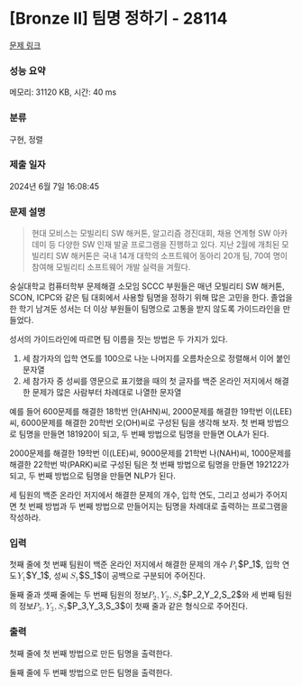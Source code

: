 # [Bronze II] 팀명 정하기 - 28114 

[문제 링크](https://www.acmicpc.net/problem/28114) 

### 성능 요약

메모리: 31120 KB, 시간: 40 ms

### 분류

구현, 정렬

### 제출 일자

2024년 6월 7일 16:08:45

### 문제 설명

<blockquote>
<p>현대 모비스는 모빌리티 SW 해커톤, 알고리즘 경진대회, 채용 연계형 SW 아카데미 등 다양한 SW 인재 발굴 프로그램을 진행하고 있다. 지난 2월에 개최된 모빌리티 SW 해커톤은 국내 14개 대학의 소프트웨어 동아리 20개 팀, 70여 명이 참여해 모빌리티 소프트웨어 개발 실력을 겨뤘다.</p>
</blockquote>

<p>숭실대학교 컴퓨터학부 문제해결 소모임 SCCC 부원들은 매년 모빌리티 SW 해커톤, SCON, ICPC와 같은 팀 대회에서 사용할 팀명을 정하기 위해 많은 고민을 한다. 졸업을 한 학기 남겨둔 성서는 더 이상 부원들이 팀명으로 고통을 받지 않도록 가이드라인을 만들었다.</p>

<p>성서의 가이드라인에 따르면 팀 이름을 짓는 방법은 두 가지가 있다.</p>

<ol>
	<li>세 참가자의 입학 연도를 100으로 나눈 나머지를 오름차순으로 정렬해서 이어 붙인 문자열</li>
	<li>세 참가자 중 성씨를 영문으로 표기했을 때의 첫 글자를 백준 온라인 저지에서 해결한 문제가 많은 사람부터 차례대로 나열한 문자열</li>
</ol>

<p>예를 들어 600문제를 해결한 18학번 안(AHN)씨, 2000문제를 해결한 19학번 이(LEE)씨, 6000문제를 해결한 20학번 오(OH)씨로 구성된 팀을 생각해 보자. 첫 번째 방법으로 팀명을 만들면 181920이 되고, 두 번째 방법으로 팀명을 만들면 OLA가 된다.</p>

<p>2000문제를 해결한 19학번 이(LEE)씨, 9000문제를 21학번 나(NAH)씨, 1000문제를 해결한 22학번 박(PARK)씨로 구성된 팀은 첫 번째 방법으로 팀명을 만들면 192122가 되고, 두 번째 방법으로 팀명을 만들면 NLP가 된다.</p>

<p>세 팀원의 백준 온라인 저지에서 해결한 문제의 개수, 입학 연도, 그리고 성씨가 주어지면 첫 번째 방법과 두 번째 방법으로 만들어지는 팀명을 차례대로 출력하는 프로그램을 작성하라.</p>

### 입력 

 <p>첫째 줄에 첫 번째 팀원이 백준 온라인 저지에서 해결한 문제의 개수 <mjx-container class="MathJax" jax="CHTML" style="font-size: 109%; position: relative;"><mjx-math class="MJX-TEX" aria-hidden="true"><mjx-msub><mjx-mi class="mjx-i"><mjx-c class="mjx-c1D443 TEX-I"></mjx-c></mjx-mi><mjx-script style="vertical-align: -0.15em; margin-left: -0.109em;"><mjx-mn class="mjx-n" size="s"><mjx-c class="mjx-c31"></mjx-c></mjx-mn></mjx-script></mjx-msub></mjx-math><mjx-assistive-mml unselectable="on" display="inline"><math xmlns="http://www.w3.org/1998/Math/MathML"><msub><mi>P</mi><mn>1</mn></msub></math></mjx-assistive-mml><span aria-hidden="true" class="no-mathjax mjx-copytext">$P_1$</span></mjx-container>, 입학 연도 <mjx-container class="MathJax" jax="CHTML" style="font-size: 109%; position: relative;"><mjx-math class="MJX-TEX" aria-hidden="true"><mjx-msub><mjx-mi class="mjx-i"><mjx-c class="mjx-c1D44C TEX-I"></mjx-c></mjx-mi><mjx-script style="vertical-align: -0.15em; margin-left: -0.182em;"><mjx-mn class="mjx-n" size="s"><mjx-c class="mjx-c31"></mjx-c></mjx-mn></mjx-script></mjx-msub></mjx-math><mjx-assistive-mml unselectable="on" display="inline"><math xmlns="http://www.w3.org/1998/Math/MathML"><msub><mi>Y</mi><mn>1</mn></msub></math></mjx-assistive-mml><span aria-hidden="true" class="no-mathjax mjx-copytext">$Y_1$</span></mjx-container>, 성씨 <mjx-container class="MathJax" jax="CHTML" style="font-size: 109%; position: relative;"><mjx-math class="MJX-TEX" aria-hidden="true"><mjx-msub><mjx-mi class="mjx-i"><mjx-c class="mjx-c1D446 TEX-I"></mjx-c></mjx-mi><mjx-script style="vertical-align: -0.15em; margin-left: -0.032em;"><mjx-mn class="mjx-n" size="s"><mjx-c class="mjx-c31"></mjx-c></mjx-mn></mjx-script></mjx-msub></mjx-math><mjx-assistive-mml unselectable="on" display="inline"><math xmlns="http://www.w3.org/1998/Math/MathML"><msub><mi>S</mi><mn>1</mn></msub></math></mjx-assistive-mml><span aria-hidden="true" class="no-mathjax mjx-copytext">$S_1$</span></mjx-container>이 공백으로 구분되어 주어진다.</p>

<p>둘째 줄과 셋째 줄에는 두 번째 팀원의 정보 <mjx-container class="MathJax" jax="CHTML" style="font-size: 109%; position: relative;"><mjx-math class="MJX-TEX" aria-hidden="true"><mjx-msub><mjx-mi class="mjx-i"><mjx-c class="mjx-c1D443 TEX-I"></mjx-c></mjx-mi><mjx-script style="vertical-align: -0.15em; margin-left: -0.109em;"><mjx-mn class="mjx-n" size="s"><mjx-c class="mjx-c32"></mjx-c></mjx-mn></mjx-script></mjx-msub><mjx-mo class="mjx-n"><mjx-c class="mjx-c2C"></mjx-c></mjx-mo><mjx-msub space="2"><mjx-mi class="mjx-i"><mjx-c class="mjx-c1D44C TEX-I"></mjx-c></mjx-mi><mjx-script style="vertical-align: -0.15em; margin-left: -0.182em;"><mjx-mn class="mjx-n" size="s"><mjx-c class="mjx-c32"></mjx-c></mjx-mn></mjx-script></mjx-msub><mjx-mo class="mjx-n"><mjx-c class="mjx-c2C"></mjx-c></mjx-mo><mjx-msub space="2"><mjx-mi class="mjx-i"><mjx-c class="mjx-c1D446 TEX-I"></mjx-c></mjx-mi><mjx-script style="vertical-align: -0.15em; margin-left: -0.032em;"><mjx-mn class="mjx-n" size="s"><mjx-c class="mjx-c32"></mjx-c></mjx-mn></mjx-script></mjx-msub></mjx-math><mjx-assistive-mml unselectable="on" display="inline"><math xmlns="http://www.w3.org/1998/Math/MathML"><msub><mi>P</mi><mn>2</mn></msub><mo>,</mo><msub><mi>Y</mi><mn>2</mn></msub><mo>,</mo><msub><mi>S</mi><mn>2</mn></msub></math></mjx-assistive-mml><span aria-hidden="true" class="no-mathjax mjx-copytext">$P_2,Y_2,S_2$</span></mjx-container>와 세 번째 팀원의 정보 <mjx-container class="MathJax" jax="CHTML" style="font-size: 109%; position: relative;"><mjx-math class="MJX-TEX" aria-hidden="true"><mjx-msub><mjx-mi class="mjx-i"><mjx-c class="mjx-c1D443 TEX-I"></mjx-c></mjx-mi><mjx-script style="vertical-align: -0.15em; margin-left: -0.109em;"><mjx-mn class="mjx-n" size="s"><mjx-c class="mjx-c33"></mjx-c></mjx-mn></mjx-script></mjx-msub><mjx-mo class="mjx-n"><mjx-c class="mjx-c2C"></mjx-c></mjx-mo><mjx-msub space="2"><mjx-mi class="mjx-i"><mjx-c class="mjx-c1D44C TEX-I"></mjx-c></mjx-mi><mjx-script style="vertical-align: -0.15em; margin-left: -0.182em;"><mjx-mn class="mjx-n" size="s"><mjx-c class="mjx-c33"></mjx-c></mjx-mn></mjx-script></mjx-msub><mjx-mo class="mjx-n"><mjx-c class="mjx-c2C"></mjx-c></mjx-mo><mjx-msub space="2"><mjx-mi class="mjx-i"><mjx-c class="mjx-c1D446 TEX-I"></mjx-c></mjx-mi><mjx-script style="vertical-align: -0.15em; margin-left: -0.032em;"><mjx-mn class="mjx-n" size="s"><mjx-c class="mjx-c33"></mjx-c></mjx-mn></mjx-script></mjx-msub></mjx-math><mjx-assistive-mml unselectable="on" display="inline"><math xmlns="http://www.w3.org/1998/Math/MathML"><msub><mi>P</mi><mn>3</mn></msub><mo>,</mo><msub><mi>Y</mi><mn>3</mn></msub><mo>,</mo><msub><mi>S</mi><mn>3</mn></msub></math></mjx-assistive-mml><span aria-hidden="true" class="no-mathjax mjx-copytext">$P_3,Y_3,S_3$</span></mjx-container>이 첫째 줄과 같은 형식으로 주어진다.</p>

### 출력 

 <p>첫째 줄에 첫 번째 방법으로 만든 팀명을 출력한다.</p>

<p>둘째 줄에 두 번째 방법으로 만든 팀명을 출력한다.</p>

